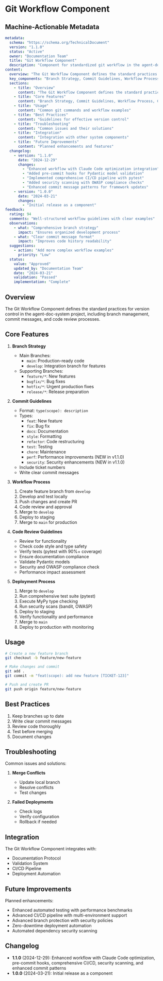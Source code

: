 # Git Workflow Component

## Machine-Actionable Metadata
```yaml
metadata:
  schema: "https://schema.org/TechnicalDocument"
  version: "1.1.0"
  status: "Active"
  owner: "Documentation Team"
  title: "Git Workflow Component"
  description: "Component for standardized git workflow in the agent-doc-system"
content:
  overview: "The Git Workflow Component defines the standard practices for version control in the agent-doc-system project, including branch management, commit messages, and code review processes."
  key_components: "Branch Strategy, Commit Guidelines, Workflow Process, Code Review Guidelines, Deployment Process"
  sections:
    - title: "Overview"
      content: "The Git Workflow Component defines the standard practices for version control in the agent-doc-system project, including branch management, commit messages, and code review processes."
    - title: "Core Features"
      content: "Branch Strategy, Commit Guidelines, Workflow Process, Code Review Guidelines, Deployment Process"
    - title: "Usage"
      content: "Common git commands and workflow examples"
    - title: "Best Practices"
      content: "Guidelines for effective version control"
    - title: "Troubleshooting"
      content: "Common issues and their solutions"
    - title: "Integration"
      content: "Integration with other system components"
    - title: "Future Improvements"
      content: "Planned enhancements and features"
  changelog:
    - version: "1.1.0"
      date: "2024-12-29"
      changes:
        - "Enhanced workflow with Claude Code optimization integration"
        - "Added pre-commit hooks for Pydantic model validation"
        - "Implemented comprehensive CI/CD pipeline with pytest"
        - "Added security scanning with OWASP compliance checks"
        - "Enhanced commit message patterns for framework updates"
    - version: "1.0.0"
      date: "2024-03-21"
      changes:
        - "Initial release as a component"
feedback:
  rating: 94
  comments: "Well-structured workflow guidelines with clear examples"
  observations:
    - what: "Comprehensive branch strategy"
      impact: "Ensures organized development process"
    - what: "Clear commit message format"
      impact: "Improves code history readability"
  suggestions:
    - action: "Add more complex workflow examples"
      priority: "Low"
  status:
    value: "Approved"
    updated_by: "Documentation Team"
    date: "2024-03-21"
    validation: "Passed"
    implementation: "Complete"
```

## Overview

The Git Workflow Component defines the standard practices for version control in the agent-doc-system project, including branch management, commit messages, and code review processes.

## Core Features

1. **Branch Strategy**
   - Main Branches:
     - `main`: Production-ready code
     - `develop`: Integration branch for features
   - Supporting Branches:
     - `feature/*`: New features
     - `bugfix/*`: Bug fixes
     - `hotfix/*`: Urgent production fixes
     - `release/*`: Release preparation

2. **Commit Guidelines**
   - Format: `type(scope): description`
   - Types:
     - `feat`: New feature
     - `fix`: Bug fix
     - `docs`: Documentation
     - `style`: Formatting
     - `refactor`: Code restructuring
     - `test`: Testing
     - `chore`: Maintenance
     - `perf`: Performance improvements (NEW in v1.1.0)
     - `security`: Security enhancements (NEW in v1.1.0)
   - Include ticket numbers
   - Write clear commit messages

3. **Workflow Process**
   1. Create feature branch from `develop`
   2. Develop and test locally
   3. Push changes and create PR
   4. Code review and approval
   5. Merge to `develop`
   6. Deploy to staging
   7. Merge to `main` for production

4. **Code Review Guidelines**
   - Review for functionality
   - Check code style and type safety
   - Verify tests (pytest with 90%+ coverage)
   - Ensure documentation compliance
   - Validate Pydantic models
   - Security and OWASP compliance check
   - Performance impact assessment

5. **Deployment Process**
   1. Merge to `develop`
   2. Run comprehensive test suite (pytest)
   3. Execute MyPy type checking
   4. Run security scans (bandit, OWASP)
   5. Deploy to staging
   6. Verify functionality and performance
   7. Merge to `main`
   8. Deploy to production with monitoring

## Usage

```bash
# Create a new feature branch
git checkout -b feature/new-feature

# Make changes and commit
git add .
git commit -m "feat(scope): add new feature [TICKET-123]"

# Push and create PR
git push origin feature/new-feature
```

## Best Practices

1. Keep branches up to date
2. Write clear commit messages
3. Review code thoroughly
4. Test before merging
5. Document changes

## Troubleshooting

Common issues and solutions:

1. **Merge Conflicts**
   - Update local branch
   - Resolve conflicts
   - Test changes

2. **Failed Deployments**
   - Check logs
   - Verify configuration
   - Rollback if needed

## Integration

The Git Workflow Component integrates with:
- Documentation Protocol
- Validation System
- CI/CD Pipeline
- Deployment Automation

## Future Improvements

Planned enhancements:
- Enhanced automated testing with performance benchmarks
- Advanced CI/CD pipeline with multi-environment support
- Advanced branch protection with security policies
- Zero-downtime deployment automation
- Automated dependency security scanning

## Changelog

- **1.1.0** (2024-12-29): Enhanced workflow with Claude Code optimization, pre-commit hooks, comprehensive CI/CD, security scanning, and enhanced commit patterns
- **1.0.0** (2024-03-21): Initial release as a component 